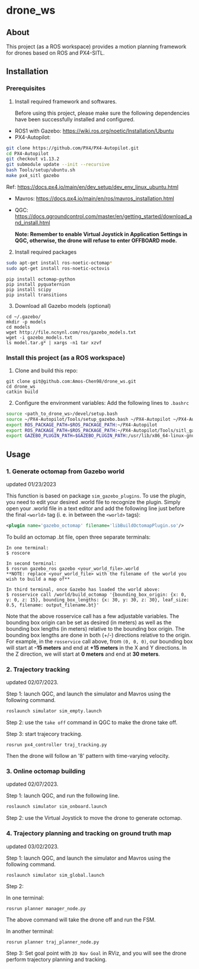 # drone_ws
## About

This project (as a ROS workspace) provides a motion planning framework for drones based on ROS and PX4-SITL.

## Installation

### Prerequisites

1. Install required framework and softwares.

   Before using this project, please make sure the following dependencies have been successfully installed and configured.

* ROS1 with Gazebo: https://wiki.ros.org/noetic/Installation/Ubuntu
* PX4-Autopilot:

```bash
git clone https://github.com/PX4/PX4-Autopilot.git
cd PX4-Autopilot
git checkout v1.13.2
git submodule update --init --recursive
bash Tools/setup/ubuntu.sh
make px4_sitl gazebo
```

Ref:  https://docs.px4.io/main/en/dev_setup/dev_env_linux_ubuntu.html

* Mavros: https://docs.px4.io/main/en/ros/mavros_installation.html

* QGC: https://docs.qgroundcontrol.com/master/en/getting_started/download_and_install.html

  **Note: Remember to enable Virtual Joystick in Application Settings in QGC, otherwise, the drone will refuse to enter OFFBOARD mode.**

2. Install required packages

```bash
sudo apt-get install ros-noetic-octomap*
sudo apt-get install ros-noetic-octovis
```

```
pip install octomap-python
pip install pyquaternion
pip install scipy
pip install transitions
```

3. Download all Gazebo models (optional)

```
cd ~/.gazebo/
mkdir -p models
cd models
wget http://file.ncnynl.com/ros/gazebo_models.txt
wget -i gazebo_models.txt
ls model.tar.g* | xargs -n1 tar xzvf
```

### Install this project (as a ROS workspace)

1. Clone and build this repo:

```
git clone git@github.com:Amos-Chen98/drone_ws.git
cd drone_ws
catkin build
```

2. Configure the environment variables: Add the following lines to `.bashrc`

```bash
source <path_to_drone_ws>/devel/setup.bash
source ~/PX4-Autopilot/Tools/setup_gazebo.bash ~/PX4-Autopilot ~/PX4-Autopilot/build/px4_sitl_default
export ROS_PACKAGE_PATH=$ROS_PACKAGE_PATH:~/PX4-Autopilot
export ROS_PACKAGE_PATH=$ROS_PACKAGE_PATH:~/PX4-Autopilot/Tools/sitl_gazebo
export GAZEBO_PLUGIN_PATH=$GAZEBO_PLUGIN_PATH:/usr/lib/x86_64-linux-gnu/gazebo-11/plugins
```

## Usage

### 1. Generate octomap from Gazebo world

updated 01/23/2023

This function is based on package `sim_gazebo_plugins`. To use the plugin, you need to edit your desired .world file to recognize the plugin. Simply open your .world file in a text editor and add the following line just before the final `<world>` tag (i. e. in between the `<world>` tags):

```xml
<plugin name='gazebo_octomap' filename='libBuildOctomapPlugin.so'/>
```

To build an octomap .bt file, open three separate terminals:

```
In one terminal:
$ roscore

In second terminal:
$ rosrun gazebo_ros gazebo <your_world_file>.world
**NOTE: replace <your_world_file> with the filename of the world you wish to build a map of**

In third terminal, once Gazebo has loaded the world above:
$ rosservice call /world/build_octomap '{bounding_box_origin: {x: 0, y: 0, z: 15}, bounding_box_lengths: {x: 30, y: 30, z: 30}, leaf_size: 0.5, filename: output_filename.bt}'
```

Note that the above rosservice call has a few adjustable variables. The bounding box origin can be set as desired (in meters) as well as the bounding box lengths (in meters) relative to the bounding box origin. The bounding box lengths are done in both (+/-) directions relative to the origin. For example, in the `rosservice` call above, from `(0, 0, 0)`, our bounding box will start at **-15 meters** and end at **+15 meters** in the X and Y directions. In the Z direction, we will start at **0 meters** and end at **30 meters**.

### 2. Trajectory tracking

updated 02/07/2023.

Step 1: launch QGC, and launch the simulator and Mavros using the following command.

```bash
roslaunch simulator sim_empty.launch 
```

Step 2: use the `take off` command in QGC to make the drone take off.

Step 3: start trajecory tracking.

```
rosrun px4_controller traj_tracking.py
```

Then the drone will follow an '8' pattern with time-varying velocity.

### 3. Online octomap building

updated 02/07/2023.

Step 1: launch QGC, and run the following line.

```bash
roslaunch simulator sim_onboard.launch 
```

Step 2: use the Virtual Joystick to move the drone to generate octomap.

### 4. Trajectory planning and tracking on ground truth map

updated 03/02/2023.

Step 1: launch QGC, and launch the simulator and Mavros using the following command.

```bash
roslaunch simulator sim_global.launch 
```

Step 2: 

In one terminal:

```
rosrun planner manager_node.py
```

The above command will take the drone off and run the FSM.

In another terminal: 

```
rosrun planner traj_planner_node.py
```

Step 3: Set goal point with `2D Nav Goal` in RViz, and you will see the drone perform trajectory planning and tracking.

